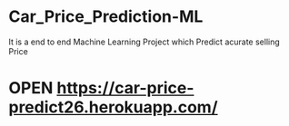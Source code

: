 # Car_Price_Prediction-ML
It is a end to end Machine Learning Project which Predict acurate selling Price

# OPEN https://car-price-predict26.herokuapp.com/
